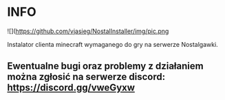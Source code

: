 # INFO

![](https://github.com/vjasieg/NostalInstaller/img/pic.png

Instalator clienta minecraft wymaganego do gry na serwerze Nostalgawki.

## Ewentualne bugi oraz problemy z działaniem można zgłosić na serwerze discord: https://discord.gg/vweGyxw
	

